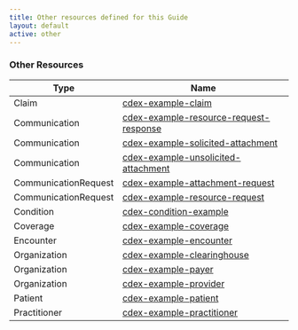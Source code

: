```yaml
---
title: Other resources defined for this Guide
layout: default
active: other
---
```


<!-- { :.no_toc } -->

<!-- TOC  the css styling for this is \pages\assets\css\project.css under 'markdown-toc'-->

<!-- * Do not remove this line (it will not be displayed)
{:toc} -->

<!-- end TOC -->

### Other Resources

<table>
<thead>
<tr>
<th>Type</th>
<th>Name</th>
</tr>
</thead>
<tbody>
<tr>
<td>Claim</td>
<td><a href="Claim-cdex-example-claim.html">cdex-example-claim</a></td>
</tr>
<tr>
<td>Communication</td>
<td><a href="Communication-cdex-example-resource-request-response.html">cdex-example-resource-request-response</a></td>
</tr>
<tr>
<td>Communication</td>
<td><a href="Communication-cdex-example-solicited-attachment.html">cdex-example-solicited-attachment</a></td>
</tr>
<tr>
<td>Communication</td>
<td><a href="Communication-cdex-example-unsolicited-attachment.html">cdex-example-unsolicited-attachment</a></td>
</tr>
<tr>
<td>CommunicationRequest</td>
<td><a href="CommunicationRequest-cdex-example-attachment-request.html">cdex-example-attachment-request</a></td>
</tr>
<tr>
<td>CommunicationRequest</td>
<td><a href="CommunicationRequest-cdex-example-resource-request.html">cdex-example-resource-request</a></td>
</tr>
<tr>
<td>Condition</td>
<td><a href="Condition-cdex-condition-example.html">cdex-condition-example</a></td>
</tr>
<tr>
<td>Coverage</td>
<td><a href="Coverage-cdex-example-coverage.html">cdex-example-coverage</a></td>
</tr>
<tr>
<td>Encounter</td>
<td><a href="Encounter-cdex-example-encounter.html">cdex-example-encounter</a></td>
</tr>
<tr>
<td>Organization</td>
<td><a href="Organization-cdex-example-clearinghouse.html">cdex-example-clearinghouse</a></td>
</tr>
<tr>
<td>Organization</td>
<td><a href="Organization-cdex-example-payer.html">cdex-example-payer</a></td>
</tr>
<tr>
<td>Organization</td>
<td><a href="Organization-cdex-example-provider.html">cdex-example-provider</a></td>
</tr>
<tr>
<td>Patient</td>
<td><a href="Patient-cdex-example-patient.html">cdex-example-patient</a></td>
</tr>
<tr>
<td>Practitioner</td>
<td><a href="Practitioner-cdex-example-practitioner.html">cdex-example-practitioner</a></td>
</tr>
</tbody>
</table>
